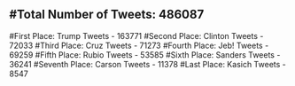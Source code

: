 #Total Number of Tweets: 486087 
---
#First Place: Trump Tweets - 163771
#Second Place: Clinton Tweets - 72033
#Third Place: Cruz Tweets - 71273
#Fourth Place: Jeb! Tweets - 69259
#Fifth Place: Rubio Tweets - 53585
#Sixth Place: Sanders Tweets - 36241
#Seventh Place: Carson Tweets - 11378
#Last Place: Kasich Tweets - 8547
